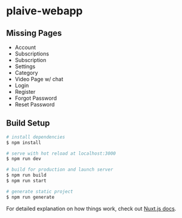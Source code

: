 # plaive-webapp

## Missing Pages
 - Account
 - Subscriptions
 - Subscription
 - Settings
 - Category
 - Video Page w/ chat
 - Login
 - Register
 - Forgot Password
 - Reset Password

## Build Setup

```bash
# install dependencies
$ npm install

# serve with hot reload at localhost:3000
$ npm run dev

# build for production and launch server
$ npm run build
$ npm run start

# generate static project
$ npm run generate
```

For detailed explanation on how things work, check out [Nuxt.js docs](https://nuxtjs.org).
